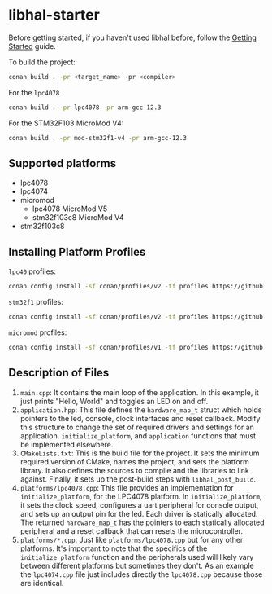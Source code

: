 # libhal-starter

Before getting started, if you haven't used libhal before, follow the
[Getting Started](https://libhal.github.io/getting_started/) guide.

To build the project:

```bash
conan build . -pr <target_name> -pr <compiler>
```

For the `lpc4078`

```bash
conan build . -pr lpc4078 -pr arm-gcc-12.3
```

For the STM32F103 MicroMod V4:

```bash
conan build . -pr mod-stm32f1-v4 -pr arm-gcc-12.3
```

## Supported platforms

- lpc4078
- lpc4074
- micromod
  - lpc4078 MicroMod V5
  - stm32f103c8 MicroMod V4
- stm32f103c8

## Installing Platform Profiles

`lpc40` profiles:

```bash
conan config install -sf conan/profiles/v2 -tf profiles https://github.com/libhal/libhal-lpc40.git
```

`stm32f1` profiles:

```bash
conan config install -sf conan/profiles/v2 -tf profiles https://github.com/libhal/libhal-stm32f1.git
```

`micromod` profiles:

```bash
conan config install -sf conan/profiles/v1 -tf profiles https://github.com/libhal/libhal-micromod.git
```

## Description of Files

1. `main.cpp`: It contains the main loop of the application. In this
   example, it just prints "Hello, World" and toggles an LED on and off.
2. `application.hpp`: This file defines the `hardware_map_t` struct which
   holds pointers to the led, console, clock interfaces and reset callback.
   Modify this structure to change the set of required drivers and settings for an application. `initialize_platform`, and `application` functions that must
   be implemented elsewhere.
3. `CMakeLists.txt`: This is the build file for the project. It sets the minimum
   required version of CMake, names the project, and sets the platform library.
   It also defines the sources to compile and the libraries to link against.
   Finally, it sets up the post-build steps with `libhal_post_build`.
4. `platforms/lpc4078.cpp`: This file provides an implementation for
   `initialize_platform`, for the LPC4078 platform. In `initialize_platform`,  it sets the clock speed, configures a uart peripheral for console output, and sets up an output pin for the led. Each driver is statically allocated. The returned `hardware_map_t` has the pointers to each statically allocated peripheral and a reset callback that can resets the microcontroller.
5. `platforms/*.cpp`: Just like `platforms/lpc4078.cpp` but for any other
   platforms. It's important to note that the specifics of the
   `initialize_platform` function and the peripherals used will likely vary
   between different platforms but sometimes they don't. As an example the `lpc4074.cpp` file just includes directly the `lpc4078.cpp` because those are identical.
